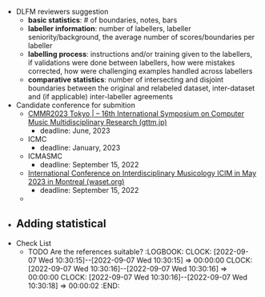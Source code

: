 - DLFM reviewers suggestion
	- **basic statistics**: # of boundaries, notes, bars
	- **labeller information**: number of labellers, labeller seniority/background, the average number of scores/boundaries per labeller
	- **labelling process**: instructions and/or training given to the labellers, if validations were done between labellers, how were mistakes corrected, how were challenging examples handled across labellers
	- **comparative statistics**: number of intersecting and disjoint boundaries between the original and relabeled dataset, inter-dataset and (if applicable) inter-labeller agreements
- Candidate conference for submition
	- [CMMR2023 Tokyo | – 16th International Symposium on Computer Music Multidisciplinary Research (gttm.jp)](https://cmmr2023.gttm.jp/)
		- deadline: June, 2023
	- ICMC
		- deadline: January, 2023
	- ICMASMC
		- deadline: September 15, 2022
	- [International Conference on Interdisciplinary Musicology ICIM in May 2023 in Montreal (waset.org)](https://waset.org/interdisciplinary-musicology-conference-in-may-2023-in-montreal)
		- deadline: September 15, 2022
	-
- Adding statistical
	-
- Check List
	- TODO Are the references suitable?
	  :LOGBOOK:
	  CLOCK: [2022-09-07 Wed 10:30:15]--[2022-09-07 Wed 10:30:15] =>  00:00:00
	  CLOCK: [2022-09-07 Wed 10:30:16]--[2022-09-07 Wed 10:30:16] =>  00:00:00
	  CLOCK: [2022-09-07 Wed 10:30:16]--[2022-09-07 Wed 10:30:18] =>  00:00:02
	  :END: